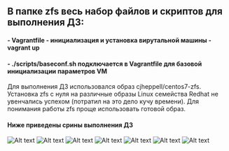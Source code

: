 ## В папке zfs  весь набор файлов и скриптов для выполнения ДЗ:
#### - Vagrantfile - инициализация и установка вирутальной машины - vagrant up
#### - ./scripts/baseconf.sh подключается в Vagrantfile для базовой инициализации параметров VM

Для выполнения ДЗ использовался образ cjheppell/centos7-zfs. Установка zfs с нуля на различные образы Linux семейства Redhat не увенчались успехом (потратил на это дело кучу времени).
Для понимания работы zfs проще использовать готовой образ. 


#### Ниже приведены срины выполнения ДЗ


![Alt text](./zfs/screens/1-3.jpg)
![Alt text](./zfs/screens/4-6.jpg)
![Alt text](./zfs/screens/7-9.jpg)
![Alt text](./zfs/screens/10.jpg)
![Alt text](./zfs/screens/11.jpg)
![Alt text](./zfs/screens/12.jpg)
![Alt text](./zfs/screens/13-15.jpg)

